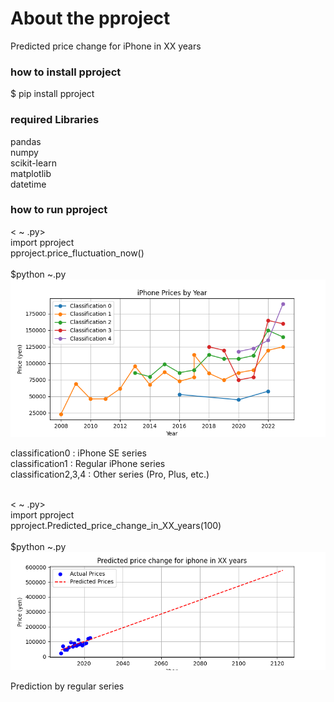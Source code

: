 # About the pproject
Predicted price change for iPhone in XX years

### how to install pproject

$ pip install pproject

### required Libraries

pandas<br>
numpy<br>
scikit-learn<br>
matplotlib<br>
datetime

### how to run pproject
< ~ .py><br>
import pproject<br>
pproject.price_fluctuation_now()</br></br>
$python ~.py
![Figure1](https://raw.githubusercontent.com/Sojiro4/pproject/main/img/Figure_1.png)

classification0 : iPhone SE series</br>
classification1 : Regular iPhone series</br>
classification2,3,4 : Other series (Pro, Plus, etc.)</br></br>


< ~ .py></br>
import pproject</br>
pproject.Predicted_price_change_in_XX_years(100)</br></br>
$python ~.py
![Figure2](https://raw.githubusercontent.com/Sojiro4/pproject/main/img/Figure_2.png)

Prediction by regular series

